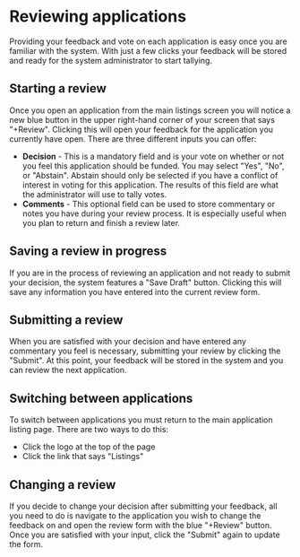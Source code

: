 # Reviewing applications

Providing your feedback and vote on each application is easy once you are familiar with the system. With just a few clicks your feedback will be stored and ready for the system administrator to start tallying.      

## Starting a review

Once you open an application from the main listings screen you will notice a new blue button in the upper right-hand corner of your screen that says "+Review". Clicking this will open your feedback for the application you currently have open. There are three different inputs you can offer:

* **Decision** - This is a mandatory field and is your vote on whether or not you feel this application should be funded. You may select "Yes", "No", or "Abstain". Abstain should only be selected if you have a conflict of interest in voting for this application. The results of this field are what the administrator will use to tally votes. 
* **Comments** - This optional field can be used to store commentary or notes you have during your review process. It is especially useful when you plan to return and finish a review later.


## Saving a review in progress

If you are in the process of reviewing an application and not ready to submit your decision, the system features a "Save Draft" button. Clicking this will save any information you have entered into the current review form. 

## Submitting a review

When you are satisfied with your decision and have entered any commentary you feel is necessary, submitting your review by clicking the "Submit". At this point, your feedback will be stored in the system and you can review the next application.

## Switching between applications

To switch between applications you must return to the main application listing page. There are two ways to do this:

* Click the logo at the top of the page
* Click the link that says "Listings"

## Changing a review

If you decide to change your decision after submitting your feedback, all you need to do is navigate to the application you wish to change the feedback on and open the review form with the blue "+Review" button. Once you are satisfied with your input, click the "Submit" again to update the form.  

